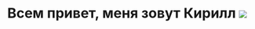 <h1 align='center'>Всем привет, меня зовут Кирилл
  <img src='/Users/kirillgavrilkov/Desktop/Приветствие' />
<h1>
